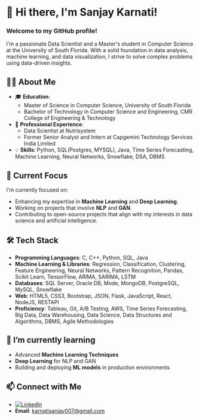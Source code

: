 # 👋 Hi there, I'm Sanjay Karnati!

### Welcome to my GitHub profile!

I'm a passionate Data Scientist and a Master's student in Computer Science at the University of South Florida. With a solid foundation in data analysis, machine learning, and data visualization, I strive to solve complex problems using data-driven insights.

## 👨‍💻 About Me

- 🎓 **Education**: 
  - Master of Science in Computer Science, University of South Florida
  - Bachelor of Technology in Computer Science and Engineering, CMR College of Engineering & Technology
- 💼 **Professional Experience**: 
  - Data Scientist at Nutrisystem
  - Former Senior Analyst and Intern at Capgemini Technology Services India Limited
- 💡 **Skills**: Python, SQL(Postgres, MYSQL), Java, Time Series Forecasting, Machine Learning, Neural Networks, Snowflake, DSA, DBMS

## 🔭 Current Focus

I'm currently focused on:
- Enhancing my expertise in **Machine Learning** and **Deep Learning**.
- Working on projects that involve **NLP** and **GAN**.
- Contributing to open-source projects that align with my interests in data science and artificial intelligence.

## 🛠️ Tech Stack

- **Programming Languages**: C, C++, Python, SQL, Java
- **Machine Learning & Libraries**:  Regression, Classification, Clustering, Feature Engineering, Neural Networks, Pattern Recognition, Pandas, Scikit Learn, TensorFlow, ARIMA, SARIMA, LSTM
- **Databases**: SQL Server, Oracle DB, Mode, MongoDB, PostgreSQL, MySQL, Snowflake
- **Web**: HTML5, CSS3, Bootstrap, JSON, Flask, JavaScript, React, NodeJS, RESTAPI 
- **Proficiency**: Tableau, Git, A/B Testing, AWS, Time Series Forecasting, Big Data, Data Warehousing, Data Science, Data Structures and Algorithms, DBMS, Agile Methodologies

## 🌱 I’m currently learning

- Advanced **Machine Learning Techniques**
- **Deep Learning** for NLP and GAN
- Building and deploying **ML models** in production environments

## 📫 Connect with Me

- [![LinkedIn](https://img.shields.io/badge/LinkedIn-0A66C2?style=for-the-badge&logo=linkedin&logoColor=white)](https://linkedin.com/in/sanjay-karnati)
- **Email**: karnatisanjay007@gmail.com

